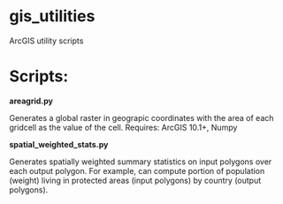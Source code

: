 gis_utilities
=============

ArcGIS utility scripts

Scripts:
===

**areagrid.py**

Generates a global raster in geograpic coordinates with the area of each gridcell as the value of the cell. Requires: ArcGIS 10.1+, Numpy

**spatial_weighted_stats.py**

Generates spatially weighted summary statistics on input polygons over each output polygon. For example, can compute portion of population (weight) living in protected areas (input polygons) by country (output polygons).
